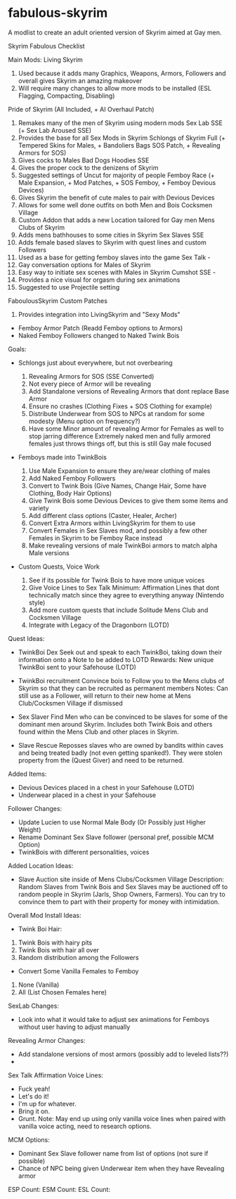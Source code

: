 # fabulous-skyrim
A modlist to create an adult oriented version of Skyrim aimed at Gay men.

Skyrim Fabulous Checklist

Main Mods:
Living Skyrim
 1. Used because it adds many Graphics, Weapons, Armors, Followers and overall gives Skyrim an amazing makeover
 2. Will require many changes to allow more mods to be installed (ESL Flagging, Compacting, Disabling)

 Pride of Skyrim (All Included, + AI Overhaul Patch)
 1. Remakes many of the men of Skyrim using modern mods
Sex Lab SSE (+ Sex Lab Aroused SSE)
 1. Provides the base for all Sex Mods in Skyrim
Schlongs of Skyrim Full (+ Tempered Skins for Males, + Bandoliers Bags SOS Patch, + Revealing Armors for SOS)
 1. Gives cocks to Males
Bad Dogs Hoodies SSE
 1. Gives the proper cock to the denizens of Skyrim
 2. Suggested settings of Uncut for majority of people
Femboy Race (+ Male Expansion, + Mod Patches, + SOS Femboy, + Femboy Devious Devices)
 1. Gives Skyrim the benefit of cute males to pair with
Devious Devices
 1. Allows for some well done outfits on both Men and Bois
Cocksmen Village
 1. Custom Addon that adds a new Location tailored for Gay men
Mens Clubs of Skyrim
 1. Adds mens bathhouses to some cities in Skyrim
Sex Slaves SSE
 1. Adds female based slaves to Skyrim with quest lines and custom Followers
 2. Used as a base for getting femboy slaves into the game
Sex Talk -
 1. Gay conversation options for Males of Skyrim
 2. Easy way to initiate sex scenes with Males in Skyrim
Cumshot SSE -
 1. Provides a nice visual for orgasm during sex animations
 2. Suggested to use Projectile setting

FaboulousSkyrim Custom Patches
 1. Provides integration into LivingSkyrim and "Sexy Mods"
  - Femboy Armor Patch (Readd Femboy options to Armors)
  - Naked Femboy Followers changed to Naked Twink Bois

Goals:

- Schlongs just about everywhere, but not overbearing
  1. Revealing Armors for SOS (SSE Converted)
  2. Not every piece of Armor will be revealing
  3. Add Standalone versions of Revealing Armors that dont replace Base Armor
  4. Ensure no crashes (Clothing Fixes + SOS Clothing for example)
  5. Distribute Underwear from SOS to NPCs at random for some modesty (Menu option on frequency?)
  6. Have some Minor amount of revealing Armor for Females as well to stop jarring difference
     Extremely naked men and fully armored females just throws things off, but this is still Gay male focused

- Femboys made into TwinkBois
  1. Use Male Expansion to ensure they are/wear clothing of males
  2. Add Naked Femboy Followers
  3. Convert to Twink Bois (Give Names, Change Hair, Some have Clothing, Body Hair Options)
  4. Give Twink Bois some Devious Devices to give them some items and variety
  5. Add different class options (Caster, Healer, Archer)
  6. Convert Extra Armors within LivingSkyrim for them to use
  7. Convert Females in Sex Slaves mod, and possibly a few other Females in Skyrim to be Femboy Race instead
  8. Make revealing versions of male TwinkBoi armors to match alpha Male versions

- Custom Quests, Voice Work
  1. See if its possible for Twink Bois to have more unique voices
  2. Give Voice Lines to Sex Talk
     Minimum: Affirmation Lines that dont technically match since they agree to everything anyway (Nintendo style)
  3. Add more custom quests that include Solitude Mens Club and Cocksmen Village
  4. Integrate with Legacy of the Dragonborn (LOTD)

Quest Ideas:
- TwinkBoi Dex
  Seek out and speak to each TwinkBoi, taking down their information onto a Note to be added to LOTD
  Rewards: New unique TwinkBoi sent to your Safehouse (LOTD)

- TwinkBoi recruitment
  Convince bois to Follow you to the Mens clubs of Skyrim so that they can be recruited as permanent members
  Notes: Can still use as a Follower, will return to their new home at Mens Club/Cocksmen Village if dismissed

- Sex Slaver
  Find Men who can be convinced to be slaves for some of the dominant men around Skyrim.
  Includes both Twink Bois and others found within the Mens Club and other places in Skyrim.

- Slave Rescue
  Reposses slaves who are owned by bandits within caves and being treated badly (not even getting spanked!).
  They were stolen property from the (Quest Giver) and need to be returned.

Added Items:
 - Devious Devices placed in a chest in your Safehouse (LOTD)
 - Underwear placed in a chest in your Safehouse

Follower Changes:
 - Update Lucien to use Normal Male Body (Or Possibly just Higher Weight)
 - Rename Dominant Sex Slave follower (personal pref, possible MCM Option)
 - TwinkBois with different personalities, voices

 Added Location Ideas:
 - Slave Auction site inside of Mens Clubs/Cocksmen Village
    Description: Random Slaves from Twink Bois and Sex Slaves may be auctioned off
                 to random people in Skyrim (Jarls, Shop Owners, Farmers).
                 You can try to convince them to part with their property for money with intimidation.

 Overall Mod Install Ideas:

 - Twink Boi Hair:
  1. Twink Bois with hairy pits
  2. Twink Bois with hair all over
  3. Random distribution among the Followers
 - Convert Some Vanilla Females to Femboy
  1. None (Vanilla)
  2. All (List Chosen Females here)

SexLab Changes:
 - Look into what it would take to adjust sex animations for Femboys without user having to adjust manually

Revealing Armor Changes:
 - Add standalone versions of most armors (possibly add to leveled lists??)
 -

Sex Talk Affirmation Voice Lines:
 - Fuck yeah!
 - Let's do it!
 - I'm up for whatever.
 - Bring it on.
 - Grunt.
 Note: May end up using only vanilla voice lines when paired with vanilla voice acting, need to research options.


MCM Options:

 - Dominant Sex Slave follower name from list of options (not sure if possible)
 - Chance of NPC being given Underwear item when they have Revealing armor

ESP Count:
ESM Count:
ESL Count:

